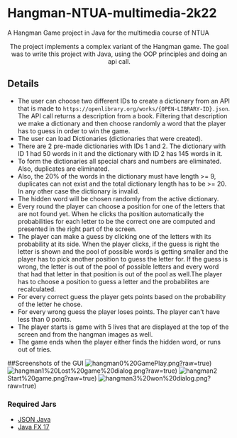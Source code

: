 # Hangman-NTUA-multimedia-2k22
A Hangman Game project in Java for the multimedia course of NTUA

<p align = "center"> The project implements a complex variant of the Hangman game. The goal was to write this project with Java, using the OOP principles and doing an api call. </p>



## Details
* The user can choose two different IDs to create a dictionary from an API that is made to ```https://openlibrary.org/works/{OPEN-LIBRARY-ID}.json```. The API call returns a description from a book. Filtering that description we make a dictionary and then choose randomly a word that the player has to guess in order to win the game.
* The user can load Dictionaries (dictionaries that were created).
* There are 2 pre-made dictionaries with IDs 1 and 2. The dictionary with ID 1 had 50 words in it and the dictionary with ID 2 has 145 words in it.  
* To form the dictionaries all special chars and numbers are eliminated. Also, duplicates are eliminated.
* Also, the 20% of the words in the dictionary must have length >= 9, duplicates can not exist and the total dictionary length has to be >= 20. In any other case the dictionary is invalid.
* The hidden word will be chosen randomly from the active dictionary. 
* Every round the player can choose a position for one of the letters that are not found yet. When he clicks tha position automatically the probabilities for each letter to be the correct one are computed and presented in the right part of the screen.
* The player can make a guess by clicking one of the letters with its probability at its side. When the player clicks, if the guess is right the letter is shown and the pool of possible words is getting smaller and the player has to pick another position to guess the letter for. If the guess is wrong, the letter is out of the pool of possible letters and every word that had that letter in that position is out of the pool as well.The player has to choose a position to guess a letter and the probabilites are recalculated.
* For every correct guess the player gets points based on the probability of the letter he chose.
* For every wrong guess the player loses points. The player can't have less than 0 points.
* The player starts is game with 5 lives that are displayed at the top of the screen and from the hangman images as well.
* The game ends when the player either finds the hidden word, or runs out of tries. 

##Screenshots of the GUI
![hangman0](./main/GUI_Screenshots/6)%20GamePlay.png?raw=true)
![hangman1](https://github.com/SeCre827/Hangman-NTUA-multimedia-2k22/blob/main/GUI_Screenshots/9)%20Lost%20game%20dialog.png?raw=true)
![hangman2](https://github.com/SeCre827/Hangman-NTUA-multimedia-2k22/blob/main/GUI_Screenshots/3)Start%20game.png?raw=true)
![hangman3](https://github.com/SeCre827/Hangman-NTUA-multimedia-2k22/blob/main/GUI_Screenshots/7)%20won%20dialog.png?raw=true)


### Required Jars
* [JSON Java](https://github.com/stleary/JSON-java)
* [Java FX 17](https://openjfx.io/openjfx-docs/)

[//]: # (* images notloading in Github)
